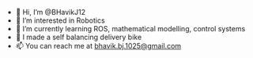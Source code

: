 - 👋 Hi, I’m @BHavikJ12
- 👀 I’m interested in Robotics
- 🌱 I’m currently learning ROS, mathematical modelling, control systems
- 💞️ I made a self balancing delivery bike
- 📫 You can reach me at bhavik.bj.1025@gmail.com

<!---
BHavikJ12/BHavikJ12 is a ✨ special ✨ repository because its `README.md` (this file) appears on your GitHub profile.
You can click the Preview link to take a look at your changes.
--->
